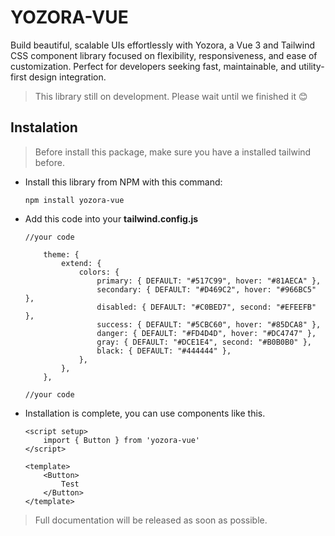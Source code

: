 # YOZORA-VUE

Build beautiful, scalable UIs effortlessly with Yozora, a Vue 3 and Tailwind CSS component library focused on flexibility, responsiveness, and ease of customization. Perfect for developers seeking fast, maintainable, and utility-first design integration.

> This library still on development. Please wait until we finished it 😊

## Instalation
>Before install this package, make sure you have a installed tailwind before. 

- Install this library from NPM with this command:
    ```
    npm install yozora-vue
    ```
- Add this code into your **tailwind.config.js**
    ```
    //your code

        theme: {
            extend: {
                colors: {
                    primary: { DEFAULT: "#517C99", hover: "#81AECA" },
                    secondary: { DEFAULT: "#D469C2", hover: "#966BC5" },
                    disabled: { DEFAULT: "#C0BED7", second: "#EFEEFB" },
                    success: { DEFAULT: "#5CBC60", hover: "#85DCA8" },
                    danger: { DEFAULT: "#FD4D4D", hover: "#DC4747" },
                    gray: { DEFAULT: "#DCE1E4", second: "#B0B0B0" },
                    black: { DEFAULT: "#444444" },
                },
            },
        },

    //your code
    ```
- Installation is complete, you can use components like this.
    ```
    <script setup>
        import { Button } from 'yozora-vue'
    </script>

    <template>
        <Button>
            Test
        </Button>
    </template>
    ```

> Full documentation will be released as soon as possible.